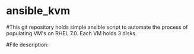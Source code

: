 # ansible_kvm

#This git repository holds simple ansible script to automate the process of populating VM's on RHEL 7.0.
Each VM holds 3 disks.

#File description:
